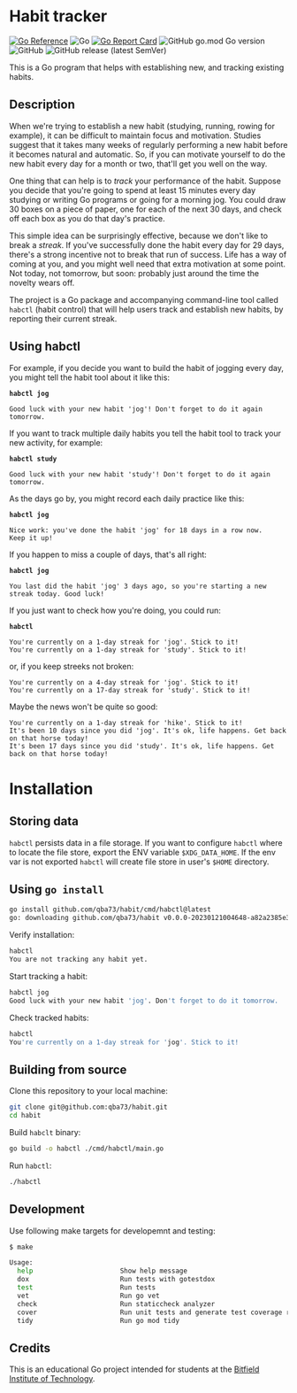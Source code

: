 # Habit tracker

[![Go Reference](https://pkg.go.dev/badge/github.com/qba73/habit.svg)](https://pkg.go.dev/github.com/qba73/habit)
![Go](https://github.com/qba73/habit/workflows/Go/badge.svg)
[![Go Report Card](https://goreportcard.com/badge/github.com/qba73/habit)](https://goreportcard.com/report/github.com/qba73/habit)
![GitHub go.mod Go version](https://img.shields.io/github/go-mod/go-version/qba73/http?logo=go)
![GitHub](https://img.shields.io/github/license/qba73/habit)
![GitHub release (latest SemVer)](https://img.shields.io/github/v/release/qba73/habit)


This is a Go program that helps with establishing new, and tracking existing habits.

## Description

When we're trying to establish a new habit (studying, running, rowing for example), it can be difficult to maintain focus and motivation. Studies suggest that it takes many weeks of regularly performing a new habit before it becomes natural and automatic. So, if you can motivate yourself to do the new habit every day for a month or two, that'll get you well on the way.

One thing that can help is to _track_ your performance of the habit. Suppose you decide that you're going to spend at least 15 minutes every day studying or writing Go programs or going for a morning jog. You could draw 30 boxes on a piece of paper, one for each of the next 30 days, and check off each box as you do that day's practice.

This simple idea can be surprisingly effective, because we don't like to break a _streak_. If you've successfully done the habit every day for 29 days, there's a strong incentive not to break that run of success. Life has a way of coming at you, and you might well need that extra motivation at some point. Not today, not tomorrow, but soon: probably just around the time the novelty wears off.

The project is a Go package and accompanying command-line tool called ```habctl``` (habit control) that will help users track and establish new habits, by reporting their current streak.

## Using habctl

For example, if you decide you want to build the habit of jogging every day, you might tell the habit tool about it like this:

**`habctl jog`**

```
Good luck with your new habit 'jog'! Don't forget to do it again
tomorrow.
```

If you want to track multiple daily habits you tell the habit tool to track your new activity, for example:

**`habctl study`**

```
Good luck with your new habit 'study'! Don't forget to do it again
tomorrow.
```

As the days go by, you might record each daily practice like this:

**`habctl jog`**

```
Nice work: you've done the habit 'jog' for 18 days in a row now.
Keep it up!
```

If you happen to miss a couple of days, that's all right:

**`habctl jog`**

```
You last did the habit 'jog' 3 days ago, so you're starting a new
streak today. Good luck!
```

If you just want to check how you're doing, you could run:

**`habctl`**

```
You're currently on a 1-day streak for 'jog'. Stick to it!
You're currently on a 1-day streak for 'study'. Stick to it!
```

or, if you keep streeks not broken:

```
You're currently on a 4-day streak for 'jog'. Stick to it!
You're currently on a 17-day streak for 'study'. Stick to it!
```

Maybe the news won't be quite so good:

```
You're currently on a 1-day streak for 'hike'. Stick to it!
It's been 10 days since you did 'jog'. It's ok, life happens. Get back on that horse today!
It's been 17 days since you did 'study'. It's ok, life happens. Get back on that horse today!
```

# Installation

## Storing data

`habctl` persists data in a file storage. If you want to configure `habctl` where to locate the file store, export the ENV variable `$XDG_DATA_HOME`. If the env var is not exported `habctl` will create file store in user's `$HOME` directory.

## Using `go install`

```bash
go install github.com/qba73/habit/cmd/habctl@latest
go: downloading github.com/qba73/habit v0.0.0-20230121004648-a82a2385e324
```

Verify installation:

```bash
habctl
You are not tracking any habit yet.
```

Start tracking a habit:

```bash
habctl jog
Good luck with your new habit 'jog'. Don't forget to do it tomorrow.
```

Check tracked habits:

```bash
habctl
You're currently on a 1-day streak for 'jog'. Stick to it!
```

## Building from source

Clone this repository to your local machine:

```bash
git clone git@github.com:qba73/habit.git
cd habit
```

Build `habclt` binary:

```bash
go build -o habctl ./cmd/habctl/main.go
```

Run `habctl`:

```bash
./habctl
```

## Development

Use following make targets for developemnt and testing:

```bash
$ make

Usage:
  help                      Show help message
  dox                       Run tests with gotestdox
  test                      Run tests
  vet                       Run go vet
  check                     Run staticcheck analyzer
  cover                     Run unit tests and generate test coverage report
  tidy                      Run go mod tidy
```

## Credits

This is an educational Go project intended for students at the [Bitfield Institute of Technology](https://bitfieldconsulting.com/golang/bit).
